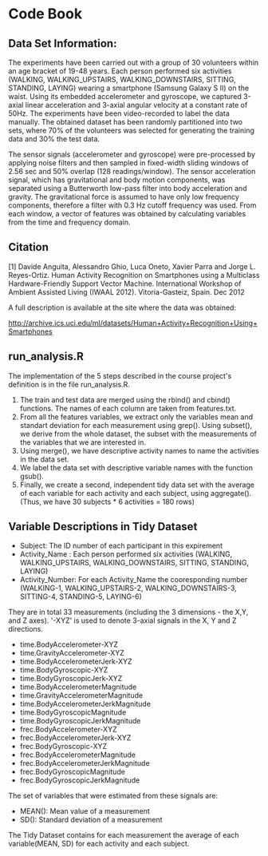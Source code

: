 # Code Book

## Data Set Information:

The experiments have been carried out with a group of 30 volunteers within an age bracket of 19-48 years. 
Each person performed six activities (WALKING, WALKING_UPSTAIRS, WALKING_DOWNSTAIRS, SITTING, STANDING, LAYING) 
wearing a smartphone (Samsung Galaxy S II) on the waist. Using its embedded accelerometer and gyroscope, 
we captured 3-axial linear acceleration and 3-axial angular velocity at a constant rate of 50Hz. The experiments 
have been video-recorded to label the data manually. The obtained dataset has been randomly partitioned into two sets, 
where 70% of the volunteers was selected for generating the training data and 30% the test data. 

The sensor signals (accelerometer and gyroscope) were pre-processed by applying noise filters and then sampled 
in fixed-width sliding windows of 2.56 sec and 50% overlap (128 readings/window). The sensor acceleration signal, 
which has gravitational and body motion components, was separated using a Butterworth low-pass filter into body 
acceleration and gravity. The gravitational force is assumed to have only low frequency components, therefore a 
filter with 0.3 Hz cutoff frequency was used. From each window, a vector of features was obtained by calculating 
variables from the time and frequency domain.


## Citation

[1] Davide Anguita, Alessandro Ghio, Luca Oneto, Xavier Parra and Jorge L. Reyes-Ortiz. Human Activity Recognition 
on Smartphones using a Multiclass Hardware-Friendly Support Vector Machine. International Workshop of Ambient Assisted 
Living (IWAAL 2012). Vitoria-Gasteiz, Spain. Dec 2012

A full description is available at the site where the data was obtained: 

http://archive.ics.uci.edu/ml/datasets/Human+Activity+Recognition+Using+Smartphones 


## run_analysis.R

The implementation of the 5 steps described in the course project's definition is in the file run_analysis.R.

1) The train and test data are merged using the rbind() and cbind() functions. The names of each column are taken from features.txt.
2) From all the features variables, we extract only the variables mean and standart deviation for each measurement using grep().
Using subset(), we derive from the whole dataset, the subset with the measurements of the variables that we are interested in. 
3) Using merge(), we have descriptive activity names to name the activities in the data set. 
4) We label the data set with descriptive variable names with the function gsub().
5) Finally, we create a second, independent tidy data set with the average of each variable for each activity and each subject, 
using aggregate(). (Thus, we have 30 subjects * 6 activities = 180 rows)


## Variable Descriptions in Tidy Dataset

- Subject: The ID number of each participant in this expirement
- Activity_Name : Each person performed six activities (WALKING, WALKING_UPSTAIRS, WALKING_DOWNSTAIRS, SITTING, STANDING, LAYING)
- Activity_Number: For each Activity_Name the cooresponding number (WALKING-1, WALKING_UPSTAIRS-2, WALKING_DOWNSTAIRS-3, SITTING-4, 
STANDING-5, LAYING-6)

They are in total 33 measurements (including the 3 dimensions - the X,Y, and Z axes).
'-XYZ' is used to denote 3-axial signals in the X, Y and Z directions.

- time.BodyAccelerometer-XYZ
- time.GravityAccelerometer-XYZ
- time.BodyAccelerometerJerk-XYZ
- time.BodyGyroscopic-XYZ
- time.BodyGyroscopicJerk-XYZ
- time.BodyAccelerometerMagnitude
- time.GravityAccelerometerMagnitude
- time.BodyAccelerometerJerkMagnitude
- time.BodyGyroscopicMagnitude
- time.BodyGyroscopicJerkMagnitude
- frec.BodyAccelerometer-XYZ
- frec.BodyAccelerometerJerk-XYZ
- frec.BodyGyroscopic-XYZ
- frec.BodyAccelerometerMagnitude
- frec.BodyAccelerometerJerkMagnitude
- frec.BodyGyroscopicMagnitude
- frec.BodyGyroscopicJerkMagnitude

The set of variables that were estimated from these signals are: 

- MEAN(): Mean value of a measurement 
- SD(): Standard deviation of a measurement 

The Tidy Dataset contains for each measurement the average of each variable(MEAN, SD) for each activity and each subject.
